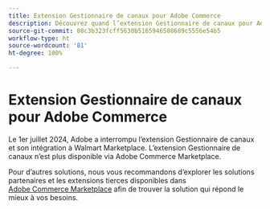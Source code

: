 ```yaml
---
title: Extension Gestionnaire de canaux pour Adobe Commerce
description: Découvrez quand l’extension Gestionnaire de canaux pour Adobe Commerce atteint sa fin de vie.
source-git-commit: 08c3b323fcff5630b5165946508689c5556e54b5
workflow-type: ht
source-wordcount: '81'
ht-degree: 100%

---
```



# Extension Gestionnaire de canaux pour Adobe Commerce

Le 1er juillet 2024, Adobe a interrompu l’extension Gestionnaire de canaux et son intégration à Walmart Marketplace. L’extension Gestionnaire de canaux n’est plus disponible via Adobe Commerce Marketplace.

Pour d’autres solutions, nous vous recommandons d’explorer les solutions partenaires et les extensions tierces disponibles dans [Adobe Commerce Marketplace](https://commercemarketplace.adobe.com/) afin de trouver la solution qui répond le mieux à vos besoins.

